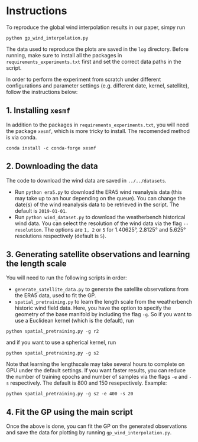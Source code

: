 # Instructions

To reproduce the global wind interpolation results in our paper, simpy run
```
python gp_wind_interpolation.py
```
The data used to reproduce the plots are saved in the `log` directory. Before running, make sure to install all the packages in `requirements_experiments.txt` first and set the correct data paths in the script.

In order to perform the experiment from scratch under different configurations and parameter settings (e.g. different date, kernel, satellite), follow the instructions below:

## 1. Installing `xesmf`
In addition to the packages in `requirements_experiments.txt`, you will need the package `xesmf`, which is more tricky to install. The recomended method is via conda.

```
conda install -c conda-forge xesmf
```

## 2. Downloading the data
The code to download the wind data are saved in `../../datasets`.
- Run `python era5.py` to download the ERA5 wind reanalysis data (this may take up to an hour depending on the queue). You can change the date(s) of the wind reanalysis data to be retrieved in the script. The default is `2019-01-01`.
- Run `python wind_dataset.py` to download the weatherbench historical wind data. You can select the resolution of the wind data via the flag `--resolution`. The options are `1, 2` or `5` for 1.40625°, 2.8125° and 5.625° resolutions respectively (default is `5`).

## 3. Generating satellite observations and learning the length scale
You will need to run the following scripts in order:
- `generate_satellite_data.py` to generate the satellite observations from the ERA5 data, used to fit the GP.
- `spatial_pretraining.py` to learn the length scale from the weatherbench historic wind field data.
Here, you have the option to specify the geometry of the base manifold by including the flag `-g`. So if you want to use a Euclidean kernel (which is the default), run
```
python spatial_pretraining.py -g r2
```
and if you want to use a spherical kernel, run
```
python spatial_pretraining.py -g s2
```

Note that learning the lengthscale may take several hours to complete on GPU under the default settings. If you want faster results, you can reduce the number of training epochs and number of samples via the flags `-e` and `-s` respectively. The default is 800 and 150 resepectively. Example:
```
python spatial_pretraining.py -g s2 -e 400 -s 20
```

## 4. Fit the GP using the main script
Once the above is done, you can fit the GP on the generated observations and save the data for plotting by running `gp_wind_interpolation.py`.
